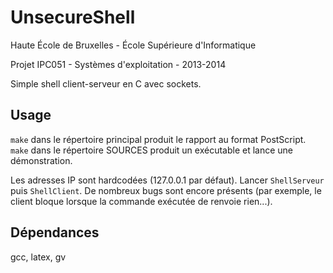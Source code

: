 UnsecureShell
=============

Haute École de Bruxelles - École Supérieure d'Informatique

Projet IPC051 - Systèmes d'exploitation - 2013-2014

Simple shell client-serveur en C avec sockets.

Usage
-----
`make` dans le répertoire principal produit le rapport au format PostScript.
`make` dans le répertoire SOURCES produit un exécutable et lance une
démonstration.

Les adresses IP sont hardcodées (127.0.0.1 par défaut). Lancer `ShellServeur`
puis `ShellClient`. De nombreux bugs sont encore présents (par exemple, le
client bloque lorsque la commande exécutée de renvoie rien...).

Dépendances
-----------
gcc, latex, gv
